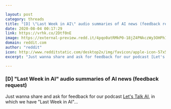 ```yaml
---

layout: post
category: threads
title: "[D] \"Last Week in AI\" audio summaries of AI news (feedback request)"
date: 2020-08-04 00:17:29
link: https://vrhk.co/2Dtf0nE
image: https://external-preview.redd.it/4pqo0atRMkP0-18jZ4PNkczWy3OHPh1FnpzWYOb2w04.jpg?width=1200&height=628.272251309&auto=webp&crop=1200:628.272251309,smart&s=de3feb9d1894b956310cbcf0103d899a4a680c48
domain: reddit.com
author: "reddit"
icon: http://www.redditstatic.com/desktop2x/img/favicon/apple-icon-57x57.png
excerpt: "Just wanna share and ask for feedback for our podcast [Let's Talk AI](<https://www.skynettoday.com/podcast>), in which we have \"Last Week in AI\"..."

---
```


### [D] "Last Week in AI" audio summaries of AI news (feedback request)

Just wanna share and ask for feedback for our podcast [Let's Talk AI](<https://www.skynettoday.com/podcast>), in which we have "Last Week in AI"...
